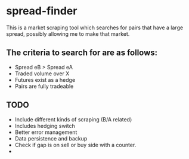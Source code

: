 # spread-finder

This is a market scraping tool which searches for pairs that have a large spread, 
possibly allowing me to make that market.

## The criteria to search for are as follows:

- Spread eB > Spread eA
- Traded volume over X
- Futures exist as a hedge
- Pairs are fully tradeable

## TODO

- Include different kinds of scraping (B/A related)
- Includes hedging switch
- Better error management
- Data persistence and backup
- Check if gap is on sell or buy side with a counter.
- 
